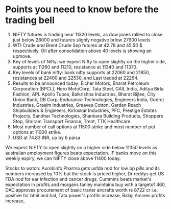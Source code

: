 # Points you need to know before the trading bell
1. NIFTY futures is trading near 11320 levels, as dow jones rallied to close just below 28000 and futures slighly negative brlow 27900 levels
2. WTI Crude and Brent Crude Sep futures at 42.78 and 45.50 $ respectively. OIl after consolidation above 40 levels is showing an upmove.
3. Key of levels of Nifty: we expect Nifty to open slightly on the higher side, supports at 11260 and 11210, resistance at 11340 and 11370.
4. Key levels of bank nifty: bank nifty supports at 22060 and 21850, resistances at 22400 and 22530, and Last traded at 22264.
5. Results to be announced today: Eicher Motors, Bharat Petroleum Corporation (BPCL), Hero MotoCorp, Tata Steel, GAIL India, Aditya Birla Fashion, APL Apollo Tubes, Balkrishna Industries, Bharat Bijlee, City Union Bank, DB Corp, Endurance Technologies, Engineers India, Godrej Industries, Grasim Industries, Greaves Cotton, Garden Reach Shipbuilders & Engineers, Kirloskar Industries, PFC, Prestige Estates Projects, Sandhar Technologies, Shankara Building Products, Shoppers Stop, Shriram Transport Finance, Trent, TTK Healthcare.
6. Most number of call options at 11500 strike and most number of put options at 11000 strike.
7. USD at 74.83 INR, up by 6 paisa

We expect NIFTY to open slightly on a higher side below 11350 levels as australian employment figures beats expectation. IF banks move on this weekly expiry, we can NIFTY close above 11400 today.

Stocks to watch: Aurobinfo Pharma gets usfda nod for low bp pills and its numbers increased by 10% but the stock is priced higher, Dr reddys get US FDA nod for ear infection and cancer drugs, Cummins beats market's expectation in profits and morgans tanley maintains buy with a targetof 460, DAC approves procurement of basic traner aircrafts worth rs 8722 cr i.e. positive for bhel and hal, Tata power's profits increase, Balaji Amines profits increase,
